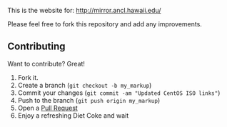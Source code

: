 This is the website for: http://mirror.ancl.hawaii.edu/

Please feel free to fork this repository and add any improvements.

Contributing
------------

Want to contribute? Great!

1. Fork it.
2. Create a branch (`git checkout -b my_markup`)
3. Commit your changes (`git commit -am "Updated CentOS ISO links"`)
4. Push to the branch (`git push origin my_markup`)
5. Open a [Pull Request][1]
6. Enjoy a refreshing Diet Coke and wait

[1]: https://github.com/HawaiiLinuxMirror/mirror.ancl.hawaii.edu/pulls


